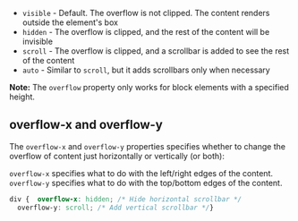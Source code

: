 -   `visible` - Default. The overflow is not clipped. The content renders outside the element's box
-   `hidden` - The overflow is clipped, and the rest of the content will be invisible
-   `scroll` - The overflow is clipped, and a scrollbar is added to see the rest of the content
-   `auto` - Similar to `scroll`, but it adds scrollbars only when necessary

**Note:** The `overflow` property only works for block elements with a specified height.

## overflow-x and overflow-y

The `overflow-x` and `overflow-y` properties specifies whether to change the overflow of content just horizontally or vertically (or both):

`overflow-x` specifies what to do with the left/right edges of the content.  
`overflow-y` specifies what to do with the top/bottom edges of the content.

```css
div {  overflow-x: hidden; /* Hide horizontal scrollbar */  
  overflow-y: scroll; /* Add vertical scrollbar */}
```

